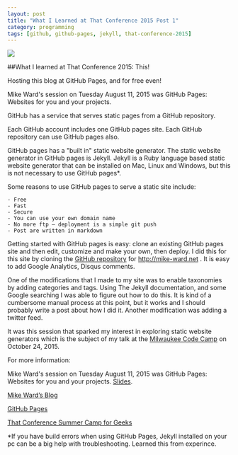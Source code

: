 ```yaml
---
layout: post  
title: "What I Learned at That Conference 2015 Post 1"
category: programming
tags: [github, github-pages, jekyll, that-conference-2015]
---
```


![](http://quentin-blacklock.github.io/cdn/images/that-conference-logo-jpg)

##What I learned at That Conference 2015: This!

Hosting this blog at GitHub Pages, and for free even!

Mike Ward's session on Tuesday August 11, 2015 was GitHub Pages: Websites for you and your projects.

GitHub has a service that serves static pages from a GitHub repository.

Each GitHub account includes one GitHub pages site. Each GitHub repository can use GitHub pages also.

GitHub pages has a "built in" static website generator. The static website generator in GitHub pages is Jekyll.
Jekyll is a Ruby language based static website generator that can be installed on Mac, Linux and Windows, but this is not necessary to use GitHub pages*.

Some reasons to use GitHub pages to serve a static site include: 

	- Free
	- Fast
	- Secure
	- You can use your own domain name
	- No more ftp – deployment is a simple git push
	- Post are written in markdown

Getting started with GitHub pages is easy: clone an existing GitHub pages site and then edit, customize and make your own, then deploy. I did this for this site by cloning the [GitHub repository](https://github.com/mike-ward/mike-ward.github.io ) for http://mike-ward.net .
It is easy to add Google Analytics, Disqus comments.

One of the modifications that I made to my site was to enable taxonomies by adding categories and tags. Using The Jekyll documentation, and some Google searching I was able to figure out how to do this. It is kind of a cumbersome manual process at this point, but it works and I should probably write a post about how I did it. Another modification was adding a twitter feed.

It was this session that sparked my interest in exploring static website generators which is the subject of my talk at the [Milwaukee Code Camp](http://www.milwaukeecodecamp.com) on October 24, 2015.

For more information:

Mike Ward's session on Tuesday August 11, 2015 was GitHub Pages: Websites for you and your projects. [Slides](http://mike-ward.net/talk-github-pages).

[Mike Ward’s Blog](http://mike-ward.net)

[GitHub Pages](https://pages.github.com)

[That Conference Summer Camp for Geeks](https://www.thatconference.com)

*If you have build errors when using GitHub Pages, Jekyll installed on your pc can be a big help with troubleshooting. Learned this from experince.